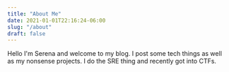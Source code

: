 ```yaml
---
title: "About Me"
date: 2021-01-01T22:16:24-06:00
slug: "/about"
draft: false
---
```


Hello I'm Serena and welcome to my blog. I post some tech things as well as my nonsense projects. I do the SRE thing and
recently got into CTFs.